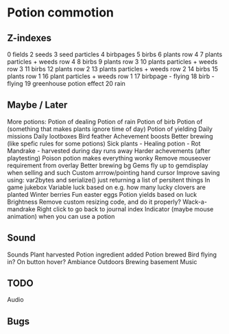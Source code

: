 # Potion commotion

## Z-indexes

0 fields
2 seeds
3 seed particles
4 birbpages
5 birbs
6 plants row 4
7 plants particles + weeds row 4
8 birbs
9 plants row 3
10 plants particles + weeds row 3
11 birbs
12 plants row 2
13 plants particles + weeds row 2
14 birbs
15 plants row 1
16 plant particles + weeds row 1
17 birbpage - flying
18 birb - flying
19 greenhouse potion effect
20 rain

## Maybe / Later

More potions:
    Potion of dealing
    Potion of rain
    Potion of birb
    Potion of (something that makes plants ignore time of day)
    Potion of yielding
Daily missions
Daily lootboxes
Bird feather
Achevement boosts
Better brewing (like spefic rules for some potions)
Sick plants - Healing potion - Rot
Mandrake - harvested during day runs away
Harder achevements (after playtesting)
Poison potion makes everything wonky
Remove mouseover requirement from overlay
Better brewing bg
Gems fly up to gemdisplay when selling and such
Custom arrrow/pointing hand cursor
Improve saving using: var2bytes and serialize() just returning a list of persitent things
In game jukebox
Variable luck based on e.g. how many lucky clovers are planted
Winter berries
Fun easter eggs
Potion yields based on luck
Brightness
Remove custom resizing code, and do it properly?
Wack-a-mandrake
Right click to go back to journal index
Indicator (maybe mouse animation) when you can use a potion

## Sound

Sounds
    Plant harvested
    Potion ingredient added
    Potion brewed
    Bird flying in?
    On button hover?
Ambiance
    Outdoors
    Brewing basement
Music

## TODO

Audio

## Bugs
